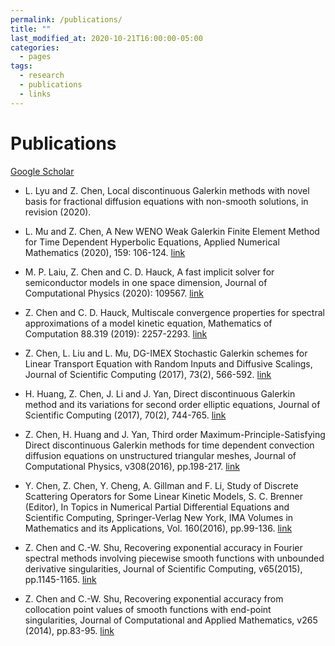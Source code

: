 ```yaml
---
permalink: /publications/
title: ""
last_modified_at: 2020-10-21T16:00:00-05:00
categories:
  - pages
tags:
  - research
  - publications
  - links
---
```


# Publications 
[Google Scholar](https://scholar.google.com/citations?user=Steh0SsAAAAJ&hl=en)

* L. Lyu and Z. Chen, Local discontinuous Galerkin methods with novel basis for fractional diffusion equations with non-smooth solutions, in revision (2020).

* L. Mu and Z. Chen, A New WENO Weak Galerkin Finite Element Method for Time Dependent Hyperbolic Equations, Applied Numerical Mathematics (2020), 159: 106-124. [link](https://www.sciencedirect.com/science/article/abs/pii/S0168927420302634)

* M. P. Laiu, Z. Chen and C. D. Hauck, A fast implicit solver for semiconductor models in one space dimension, Journal of Computational Physics (2020): 109567. [link](https://www.sciencedirect.com/science/article/pii/S0021999120303417)

* Z. Chen and C. D. Hauck, Multiscale convergence properties for spectral approximations of a model kinetic equation, Mathematics of Computation 88.319 (2019): 2257-2293. [link](https://www.ams.org/journals/mcom/2019-88-319/S0025-5718-2018-03399-3/)

* Z. Chen, L. Liu and L. Mu, DG-IMEX Stochastic Galerkin schemes for Linear Transport Equation with Random Inputs and Diffusive Scalings, Journal of Scientific Computing (2017), 73(2), 566-592. [link](https://link.springer.com/article/10.1007/s10915-017-0439-2)

* H. Huang, Z. Chen, J. Li and J. Yan, Direct discontinuous Galerkin method and its variations for second order elliptic equations, Journal of Scientific Computing (2017), 70(2), 744-765. [link](https://link.springer.com/article/10.1007/s10915-016-0264-z)

* Z. Chen, H. Huang and J. Yan, Third order Maximum-Principle-Satisfying Direct discontinuous Galerkin methods for time dependent convection diffusion equations on unstructured triangular meshes, Journal of Computational Physics, v308(2016), pp.198-217. [link](https://www.sciencedirect.com/science/article/pii/S002199911500858X)

* Y. Chen, Z. Chen, Y. Cheng, A. Gillman and F. Li, Study of Discrete Scattering Operators for Some Linear Kinetic Models, S. C. Brenner (Editor), In Topics in Numerical Partial Differential Equations and Scientific Computing, Springer-Verlag New York, IMA Volumes in Mathematics and its Applications, Vol. 160(2016), pp.99-136. [link](https://link.springer.com/chapter/10.1007/978-1-4939-6399-7_5)

* Z. Chen and C.-W. Shu, Recovering exponential accuracy in Fourier spectral methods involving piecewise smooth functions with unbounded derivative singularities, Journal of Scientific Computing, v65(2015), pp.1145-1165. [link](https://link.springer.com/article/10.1007/s10915-015-0011-x)

* Z. Chen and C.-W. Shu, Recovering exponential accuracy from collocation point values of smooth functions with end-point singularities, Journal of Computational and Applied Mathematics, v265 (2014), pp.83-95. [link](https://www.sciencedirect.com/science/article/pii/S0377042713004846)
